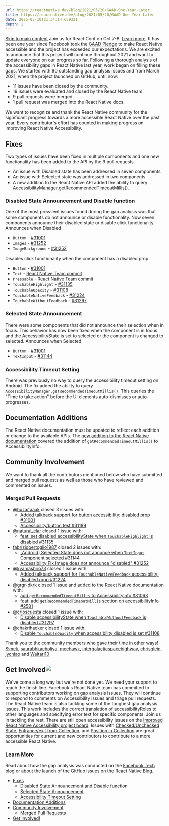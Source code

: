 ```yaml
---
url: https://reactnative.dev/blog/2021/05/20/GAAD-One-Year-Later
title: https://reactnative.dev/blog/2021/05/20/GAAD-One-Year-Later
date: 2025-05-10T21:34:14.659331
depth: 2
---
```


[Skip to main content](https://reactnative.dev/blog/2021/05/20/GAAD-One-Year-Later#__docusaurus_skipToContent_fallback)
Join us for React Conf on Oct 7-8. [Learn more](https://conf.react.dev).
It has been one year since Facebook took the [GAAD Pledge](https://diamond.la/GAADPledge/) to make React Native accessible and the project has exceeded our expectations. We are excited to announce that this project will continue throughout 2021 and want to update everyone on our progress so far. Following a thorough analysis of the accessibility gaps in React Native last year, work began on filling these gaps.
We started with 90 outstanding gap analysis issues and from March 2021, when the project launched on GitHub, until now:
  * 11 issues have been closed by the community.
  * 19 issues were evaluated and closed by the React Native team.
  * 9 pull requests were merged.
  * 1 pull request was merged into the React Native docs.


We want to recognize and thank the React Native community for the significant progress towards a more accessible React Native over the past year. Every contributor's effort has counted in making progress on improving React Native Accessibility.
## Fixes[​](https://reactnative.dev/blog/2021/05/20/GAAD-One-Year-Later#fixes "Direct link to Fixes")
Two types of issues have been fixed in multiple components and one new functionality has been added to the API by the 9 pull requests.
  * An issue with Disabled state has been addressed in seven components
  * An issue with Selected state was addressed in two components
  * A new addition to the React Native API added the ability to query AccessibilityManager.getRecommendedTimeoutMillis().


### Disabled State Announcement and Disable function[​](https://reactnative.dev/blog/2021/05/20/GAAD-One-Year-Later#disabled-state-announcement-and-disable-function "Direct link to Disabled State Announcement and Disable function")
One of the most prevalent issues found during the gap analysis was that some components do not announce or disable functionality. Now seven components announce their disabled state or disable click functionality.
Announces when Disabled
  * `Button` - [#31001](https://github.com/facebook/react-native/pull/31001)
  * `Images` - [#31252](https://github.com/facebook/react-native/pull/31252)
  * `ImageBackground` - [#31252](https://github.com/facebook/react-native/pull/31252)


Disables click functionality when the component has a disabled prop
  * `Button` - [#31001](https://github.com/facebook/react-native/pull/31001)
  * `Text` - [React Native Team commit](https://github.com/facebook/react-native/commit/33ff4445dcf858cd5e6ba899163fd2a76774b641)
  * `Pressable` - [React Native Team commit](https://github.com/facebook/react-native/commit/1c7d9c8046099eab8db4a460bedc0b2c07ed06df)
  * `TouchableHighlight` - [#31135](https://github.com/facebook/react-native/pull/31135)
  * `TouchableOpacity` - [#31108](https://github.com/facebook/react-native/pull/31108)
  * `TouchableNativeFeedback` - [#31224](https://github.com/facebook/react-native/pull/31224)
  * `TouchableWithoutFeedback` - [#31297](https://github.com/facebook/react-native/pull/31297)


### Selected State Announcement[​](https://reactnative.dev/blog/2021/05/20/GAAD-One-Year-Later#selected-state-announcement "Direct link to Selected State Announcement")
There were some components that did not announce their selection when in focus. This behavior has now been fixed when the component is in focus and the AccessibilityState is set to selected or the component is changed to selected.
Announces when Selected
  * `Button` - [#31001](https://github.com/facebook/react-native/pull/31001)
  * `TextInput` - [#31144](https://github.com/facebook/react-native/pull/31144)


### Accessibility Timeout Setting[​](https://reactnative.dev/blog/2021/05/20/GAAD-One-Year-Later#accessibility-timeout-setting "Direct link to Accessibility Timeout Setting")
There was previously no way to query the accessibility timeout setting on Android. The fix added the ability to query `AccessibilityManager.getRecommendedTimeoutMillis()`. This queries the "Time to take action" before the UI elements auto-dismisses or auto-progresses.
## Documentation Additions[​](https://reactnative.dev/blog/2021/05/20/GAAD-One-Year-Later#documentation-additions "Direct link to Documentation Additions")
The React Native documentation must be updated to reflect each addition or change to the available APIs. The [new addition to the React Native documentation](https://reactnative.dev/docs/next/accessibilityinfo#getrecommendedtimeoutmillis-android) covered the addition of `getRecommendedTimeoutMillis()` to AccessibilityInfo.
## Community Involvement[​](https://reactnative.dev/blog/2021/05/20/GAAD-One-Year-Later#community-involvement "Direct link to Community Involvement")
We want to thank all the contributors mentioned below who have submitted and merged pull requests as well as those who have reviewed and commented on issues.
### Merged Pull Requests[​](https://reactnative.dev/blog/2021/05/20/GAAD-One-Year-Later#merged-pull-requests "Direct link to Merged Pull Requests")
  * [@huzaifaaak](https://twitter.com/huzaifaaak) closed 3 issues with: 
    * [Added talkback support for button accessibility: disabled prop #31001](https://github.com/facebook/react-native/pull/31001)
    * [Accessibility/button test #31189](https://github.com/facebook/react-native/pull/31189)
  * [@natural_clar](https://twitter.com/natural_clar) closed 1 issue with: 
    * [feat: set disabled accessibilityState when `TouchableHighlight` is disabled #31135](https://github.com/facebook/react-native/pull/31135)
  * [fabriziobertoglio1987](https://github.com/fabriziobertoglio1987) closed 2 issues with: 
    * [[Android] Selected State does not annonce when `TextInput` Component selected #31144](https://github.com/facebook/react-native/pull/31144)
    * [Accessibility Fix Image does not announce "disabled" #31252](https://github.com/facebook/react-native/pull/31252)
  * [@kyamashiro73](https://twitter.com/kyamashiro73) closed 1 issue with: 
    * [Added talkback support for `TouchableNativeFeedback` accessibility: disabled prop #31224](https://github.com/facebook/react-native/pull/31224)
  * [@grgr-dkrk](https://twitter.com/dkrk0901) closed 1 issue and added to the React Native documentation with: 
    * [add `getRecommendedTimeoutMillis` to AccessibilityInfo #31063](https://github.com/facebook/react-native/pull/31063)
    * [feat: add `getRecommendedTimeoutMillis` section on accessibilityInfo #2581](https://github.com/facebook/react-native-website/pull/2581)
  * [@crloscuesta](https://twitter.com/crloscuesta) closed 1 issue with: 
    * [Disable accessibilityState when `TouchableWithoutFeedback` is disabled #31297](https://github.com/facebook/react-native/pull/31297)
  * [@chakrihacker](https://twitter.com/chakrihacker) closed 1 issue with: 
    * [Disable `TouchableOpacity` when accessibility disabled is set #31108](https://github.com/facebook/react-native/pull/31108)


Thank you to the community members who gave their time in other ways!
[Simek](https://github.com/Simek), [saurabhkacholiya](https://github.com/saurabhkacholiya), [meehawk](https://github.com/meehawk), [intergalacticspacehighway](https://github.com/intergalacticspacehighway), [chrisglein](https://github.com/chrisglein), [jychiao](https://github.com/jychiao) and [Waltari10](https://github.com/Waltari10)
## Get Involved![​](https://reactnative.dev/blog/2021/05/20/GAAD-One-Year-Later#get-involved "Direct link to Get Involved!")
We've come a long way but we're not done yet. We need your support to reach the finish line. Facebook's React Native team has committed to supporting contributors working on gap analysis issues. They will continue to respond to comments on Accessibility issues and triage pull requests. The React Native team is also tackling some of the toughest gap analysis issues. This work includes the correct translation of accessibilityRoles to other languages and specifying error text for specific components.
Join us in tackling the rest. There are still open accessibility issues on the [Improved React Native Accessibility project board](https://github.com/facebook/react-native/projects/15). Issues with [Checked/Unchecked State](https://github.com/facebook/react-native/issues/30843), [Entrance/exit from Collection](https://github.com/facebook/react-native/issues/30861), and [Position in Collection](https://github.com/facebook/react-native/issues/30977) are great opportunities for current and new contributors to contribute to a more accessible React Native.
### Learn More[​](https://reactnative.dev/blog/2021/05/20/GAAD-One-Year-Later#learn-more "Direct link to Learn More")
Read about how the gap analysis was conducted on the [Facebook Tech blog](https://tech.fb.com/react-native-accessibility/) or about the launch of the GitHub issues on the [React Native Blog](https://reactnative.dev/blog/2021/03/08/GAAD-React-Native-Accessibility).
  * [Fixes](https://reactnative.dev/blog/2021/05/20/GAAD-One-Year-Later#fixes)
    * [Disabled State Announcement and Disable function](https://reactnative.dev/blog/2021/05/20/GAAD-One-Year-Later#disabled-state-announcement-and-disable-function)
    * [Selected State Announcement](https://reactnative.dev/blog/2021/05/20/GAAD-One-Year-Later#selected-state-announcement)
    * [Accessibility Timeout Setting](https://reactnative.dev/blog/2021/05/20/GAAD-One-Year-Later#accessibility-timeout-setting)
  * [Documentation Additions](https://reactnative.dev/blog/2021/05/20/GAAD-One-Year-Later#documentation-additions)
  * [Community Involvement](https://reactnative.dev/blog/2021/05/20/GAAD-One-Year-Later#community-involvement)
    * [Merged Pull Requests](https://reactnative.dev/blog/2021/05/20/GAAD-One-Year-Later#merged-pull-requests)
  * [Get Involved!](https://reactnative.dev/blog/2021/05/20/GAAD-One-Year-Later#get-involved)



